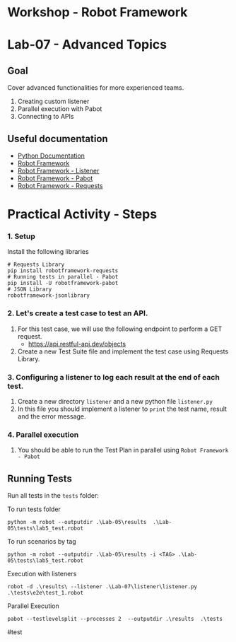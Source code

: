 # Workshop - Robot Framework

# Lab-07 - Advanced Topics

## Goal
Cover advanced functionalities for more experienced teams.
1. Creating custom listener
2. Parallel execution with Pabot
3. Connecting to APIs

## Useful documentation

- [Python Documentation](https://docs.python.org/3/reference/index.html)
- [Robot Framework](https://robotframework.org/robotframework/latest/RobotFrameworkUserGuide.html)
- [Robot Framework - Listener](https://docs.robotframework.org/docs/extending_robot_framework/listeners_prerun_api/listeners)
- [Robot Framework - Pabot](https://docs.robotframework.org/docs/parallel)
- [Robot Framework - Requests](https://docs.robotframework.org/docs/different_libraries/requests)


# Practical Activity - Steps

### 1. Setup
Install the following libraries
   ```pwsh
   # Requests Library
   pip install robotframework-requests
   # Running tests in parallel - Pabot
   pip install -U robotframework-pabot
   # JSON Library
   robotframework-jsonlibrary
   ```

### 2. Let's create a test case to test an API.
1. For this test case, we will use the following endpoint to perform a GET request.
      * https://api.restful-api.dev/objects
2. Create a new Test Suite file and implement the test case using Requests Library.


### 3. Configuring a listener to log each result at the end of each test.
1. Create a new directory `listener` and a new python file `listener.py`
2. In this file you should implement a listener to `print` the test name, result and the error message.


### 4. Parallel execution
1. You should be able to run the Test Plan in parallel using `Robot Framework - Pabot`


## Running Tests
Run all tests in the `tests` folder:

To run tests folder
```Shell
python -m robot --outputdir .\Lab-05\results  .\Lab-05\tests\lab5_test.robot 
```

To run scenarios by tag
```Shell
python -m robot --outputdir .\Lab-05\results -i <TAG> .\Lab-05\tests\lab5_test.robot
```

Execution with listeners
```Shell
robot -d .\results\ --listener .\Lab-07\listener\listener.py .\tests\e2e\test_1.robot
```

Parallel Execution
```Shell
pabot --testlevelsplit --processes 2  --outputdir .\results  .\tests
```
#test

